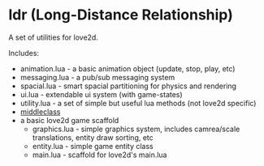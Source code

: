 # ldr (Long-Distance Relationship)
A set of utilities for love2d.

Includes:
* animation.lua - a basic animation object (update, stop, play, etc)
* messaging.lua - a pub/sub messaging system
* spacial.lua - smart spacial partitioning for physics and rendering
* ui.lua - extendable ui system (with game-states)
* utility.lua - a set of simple but useful lua methods (not love2d specific)
* [middleclass](https://github.com/kikito/middleclass)
* a basic love2d game scaffold
    * graphics.lua - simple graphics system, includes camrea/scale translations, entity draw sorting, etc
    * entity.lua - simple game entity class
    * main.lua - scaffold for love2d's main.lua
